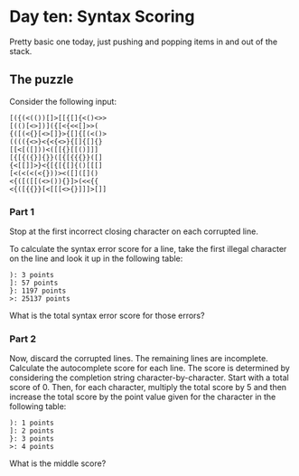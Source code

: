 # Day ten: Syntax Scoring

Pretty basic one today, just pushing and popping items in and out of the stack.

## The puzzle

Consider the following input:
```
[({(<(())[]>[[{[]{<()<>>
[(()[<>])]({[<{<<[]>>(
{([(<{}[<>[]}>{[]{[(<()>
(((({<>}<{<{<>}{[]{[]{}
[[<[([]))<([[{}[[()]]]
[{[{({}]{}}([{[{{{}}([]
{<[[]]>}<{[{[{[]{()[[[]
[<(<(<(<{}))><([]([]()
<{([([[(<>()){}]>(<<{{
<{([{{}}[<[[[<>{}]]]>[]]
```

### Part 1
Stop at the first incorrect closing character on each corrupted line.

To calculate the syntax error score for a line, take the first illegal character on the line and look it up in the following table:
```
): 3 points
]: 57 points
}: 1197 points
>: 25137 points
```

What is the total syntax error score for those errors?

### Part 2
Now, discard the corrupted lines. The remaining lines are incomplete. Calculate the autocomplete score for each line. The score is determined by considering the completion string character-by-character. Start with a total score of 0. Then, for each character, multiply the total score by 5 and then increase the total score by the point value given for the character in the following table:
```
): 1 points
]: 2 points
}: 3 points
>: 4 points
```

What is the middle score?
